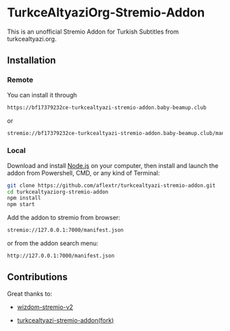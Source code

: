 
# TurkceAltyaziOrg-Stremio-Addon

This is an unofficial Stremio Addon for Turkish Subtitles from turkcealtyazi.org.

## Installation

### Remote

You can install it through

```sh {"id":"01HS1K9537SBFVP1Q2C1HM75A7"}
https://bf17379232ce-turkcealtyazi-stremio-addon.baby-beamup.club
```

or

```sh {"id":"01HS1K9537SBFVP1Q2C2XX2N4Q"}
stremio://bf17379232ce-turkcealtyazi-stremio-addon.baby-beamup.club/manifest.json
```

### Local

Download and install [Node.js](https://nodejs.org/en/download/) on your computer, then install and launch the addon from Powershell, CMD, or any kind of Terminal:

```sh {"id":"01HS1K9537SBFVP1Q2C4V6HGFQ"}
git clone https://github.com/aflextr/turkcealtyazi-stremio-addon.git
cd turkcealtyaziorg-stremio-addon
npm install
npm start
```

Add the addon to stremio from browser:

```sh {"id":"01HS1K9537SBFVP1Q2C5VFA82C"}
stremio://127.0.0.1:7000/manifest.json
```

or from the addon search menu:

```sh {"id":"01HS1K9537SBFVP1Q2C8JTQG7Q"}
http://127.0.0.1:7000/manifest.json
```

## Contributions

Great thanks to:

* [wizdom-stremio-v2](https://github.com/maormagori/wizdom-stremio-v2)

* [turkcealtyazi-stremio-addon(fork)](https://github.com/gorlev/turkcealtyaziorg-stremio-addon)


